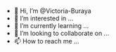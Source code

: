 - 👋 Hi, I’m @Victoria-Buraya
- 👀 I’m interested in ...
- 🌱 I’m currently learning ...
- 💞️ I’m looking to collaborate on ...
- 📫 How to reach me ...

<!---
Victoria-Buraya/Victoria-Buraya is a ✨ special ✨ repository because its `README.md` (this file) appears on your GitHub profile.
You can click the Preview link to take a look at your changes.
--->
